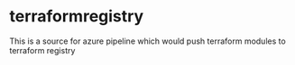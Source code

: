 # terraformregistry
This is a source for azure pipeline which would push terraform modules to terraform registry
